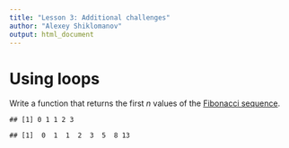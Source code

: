 ```yaml
---
title: "Lesson 3: Additional challenges"
author: "Alexey Shiklomanov"
output: html_document
---
```


# Using loops

Write a function that returns the first *n* values of the [Fibonacci sequence](https://www.mathsisfun.com/numbers/fibonacci-sequence.html).


```
## [1] 0 1 1 2 3
```

```
## [1]  0  1  1  2  3  5  8 13
```

